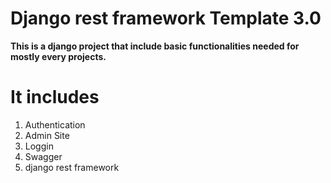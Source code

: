 
# Django rest framework  Template  3.0 

<strong>This is a django project that include basic functionalities needed for mostly every projects. </strong>

# It includes 
  1) Authentication
  2) Admin Site
  3) Loggin
  4) Swagger
  6) django rest framework


